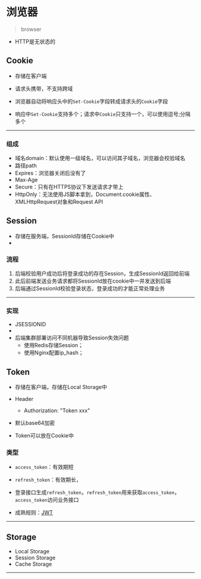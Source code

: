 # 浏览器
> browser

- HTTP是无状态的

## Cookie

- 存储在客户端
- 请求头携带，不支持跨域

- 浏览器自动将响应头中的`Set-Cookie`字段转成请求头的`Cookie`字段

- 响应中`Set-Cookie`支持多个；请求中`Cookie`只支持一个，可以使用逗号;分隔多个



---
### 组成
- 域名domain：默认使用一级域名，可以访问其子域名，浏览器会校验域名
- 路径path
- Expires：浏览器关闭后没有了
- Max-Age
- Secure：只有在HTTPS协议下发送请求才带上
- HttpOnly：无法使用JS脚本拿到，Document.cookie属性、XMLHttpRequest对象和Request API


## Session

- 存储在服务端，SessionId存储在Cookie中
-

### 流程
1. 后端校验用户成功后将登录成功的存在Session，生成SessionId返回给前端
2. 此后前端发送业务请求都将SessionId放在cookie中一并发送到后端
3. 后端通过SessionId校验登录状态，登录成功的才能正常处理业务

---
### 实现
- JSESSIONID
-
- 后端集群部署访问不同机器导致Session失效问题
    - 使用Redis存储Session；
    - 使用Nginx配置ip_hash；



## Token

- 存储在客户端，存储在Local Storage中

- Header
    - Authorization: "Token xxx"

- 默认base64加密
- Token可以放在Cookie中


### 类型
- `access_token`：有效期短
- `refresh_token`：有效期长，
- 登录接口生成`refresh_token`，`refresh_token`用来获取`access_token`，`access_token`访问业务接口




- 成熟规则：[JWT](jwt.md)



---
## Storage



- Local Storage
- Session Storage
- Cache Storage




---